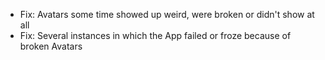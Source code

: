 - Fix: Avatars some time showed up weird, were broken or didn't show at all
- Fix: Several instances in which the App failed or froze because of broken Avatars
